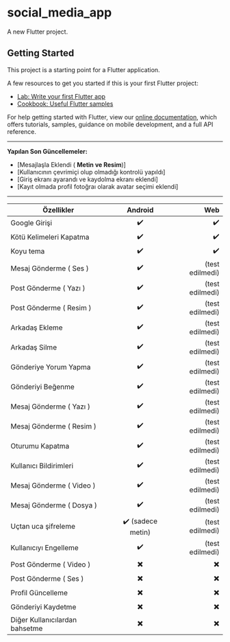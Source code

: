 # social_media_app

A new Flutter project.

## Getting Started

This project is a starting point for a Flutter application.

A few resources to get you started if this is your first Flutter project:

- [Lab: Write your first Flutter app](https://flutter.dev/docs/get-started/codelab)
- [Cookbook: Useful Flutter samples](https://flutter.dev/docs/cookbook)

For help getting started with Flutter, view our
[online documentation](https://flutter.dev/docs), which offers tutorials,
samples, guidance on mobile development, and a full API reference.

---

**Yapılan Son Güncellemeler:**

- [Mesajlaşla Eklendi ( **Metin ve Resim**)]
- [Kullanıcının çevrimiçi olup olmadığı kontrolü yapıldı]
- [Giriş ekranı ayarandı ve kaydolma ekranı eklendi]
- [Kayıt olmada profil fotoğraı olarak avatar seçimi eklendi]


---

| Özellikler                     | Android            |   Web            |
| -----------------------------  | :----------------: |  --------------: |
| Google Girişi                  | ✔️                 |  ✔️               |
| Kötü Kelimeleri Kapatma        | ✔️                 |  ✔️               |
| Koyu tema                      | ✔️                 |  ✔️               |
| Mesaj Gönderme ( Ses )         | ✔️                 |  (test edilmedi) |
| Post Gönderme ( Yazı )         | ✔️                 |  (test edilmedi) |
| Post Gönderme ( Resim )        | ✔️                 |  (test edilmedi) |
| Arkadaş Ekleme                 | ✔️                 |  (test edilmedi) |
| Arkadaş Silme                  | ✔️                 |  (test edilmedi) |
| Gönderiye Yorum Yapma          | ✔️                 |  (test edilmedi) |
| Gönderiyi Beğenme              | ✔️                 |  (test edilmedi) |
| Mesaj Gönderme ( Yazı )        | ✔️                 |  (test edilmedi) |
| Mesaj Gönderme ( Resim )       | ✔️                 |  (test edilmedi) |
| Oturumu Kapatma                | ✔️                 |  (test edilmedi) |
| Kullanıcı Bildirimleri         | ✔️                 |  (test edilmedi) |
| Mesaj Gönderme ( Video )       | ✔️                 |  (test edilmedi) |
| Mesaj Gönderme ( Dosya )       | ✔️                 |  (test edilmedi) |
| Uçtan uca şifreleme            | ✔️ (sadece metin)  |  (test edilmedi) |
| Kullanıcıyı Engelleme          | ✔️                 |  (test edilmedi) |
| Post Gönderme ( Video )        | ✖️                 |  ✖️               |
| Post Gönderme ( Ses )          | ✖️                 |  ✖️               |
| Profil Güncelleme              | ✖️                 |  ✖️               |
| Gönderiyi Kaydetme             | ✖️                 |  ✖️               |
| Diğer Kullanıcılardan bahsetme | ✖️                 |  ✖️               |
